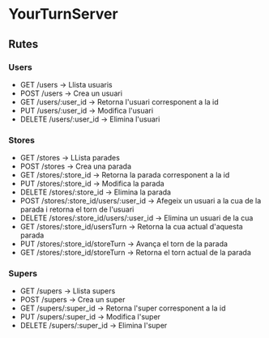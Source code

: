 YourTurnServer
==============

## Rutes

### Users
+ GET /users -> Llista usuaris
+ POST /users -> Crea un usuari
+ GET /users/:user_id -> Retorna l'usuari corresponent a la id
+ PUT /users/:user_id -> Modifica l'usuari
+ DELETE /users/:user_id -> Elimina l'usuari

### Stores
+ GET /stores -> LLista parades
+ POST /stores -> Crea una parada
+ GET /stores/:store_id -> Retorna la parada corresponent a la id
+ PUT /stores/:store_id -> Modifica la parada
+ DELETE /stores/:store_id -> Elimina la parada
+ POST /stores/:store_id/users/:user_id -> Afegeix un usuari a la cua de la parada i retorna el torn de l'usuari
+ DELETE /stores/:store_id/users/:user_id -> Elimina un usuari de la cua
+ GET /stores/:store_id/usersTurn -> Retorna la cua actual d'aquesta parada
+ PUT /stores/:store_id/storeTurn -> Avança el torn de la parada
+ GET /stores/:store_id/storeTurn -> Retorna el torn actual de la parada

### Supers
+ GET /supers -> Llista supers
+ POST /supers -> Crea un super
+ GET /supers/:super_id -> Retorna l'super corresponent a la id
+ PUT /supers/:super_id -> Modifica l'super
+ DELETE /supers/:super_id -> Elimina l'super
